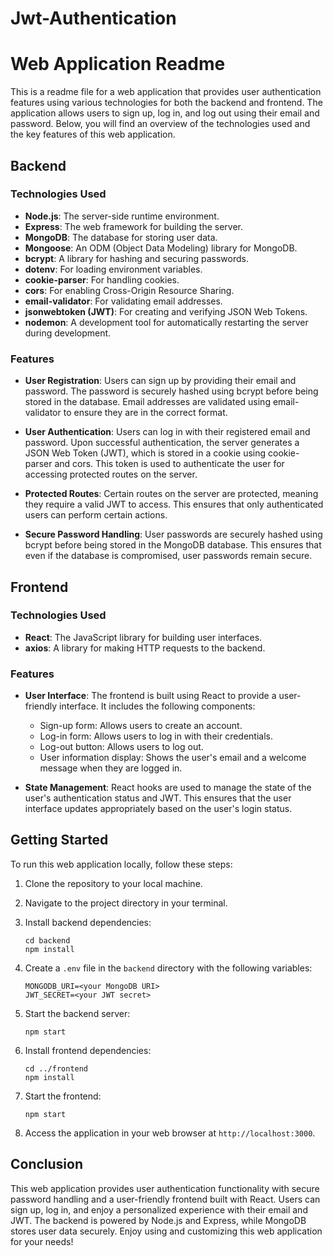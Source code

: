 # Jwt-Authentication

# Web Application Readme

This is a readme file for a web application that provides user authentication features using various technologies for both the backend and frontend. The application allows users to sign up, log in, and log out using their email and password. Below, you will find an overview of the technologies used and the key features of this web application.

## Backend

### Technologies Used

- **Node.js**: The server-side runtime environment.
- **Express**: The web framework for building the server.
- **MongoDB**: The database for storing user data.
- **Mongoose**: An ODM (Object Data Modeling) library for MongoDB.
- **bcrypt**: A library for hashing and securing passwords.
- **dotenv**: For loading environment variables.
- **cookie-parser**: For handling cookies.
- **cors**: For enabling Cross-Origin Resource Sharing.
- **email-validator**: For validating email addresses.
- **jsonwebtoken (JWT)**: For creating and verifying JSON Web Tokens.
- **nodemon**: A development tool for automatically restarting the server during development.

### Features

- **User Registration**: Users can sign up by providing their email and password. The password is securely hashed using bcrypt before being stored in the database. Email addresses are validated using email-validator to ensure they are in the correct format.

- **User Authentication**: Users can log in with their registered email and password. Upon successful authentication, the server generates a JSON Web Token (JWT), which is stored in a cookie using cookie-parser and cors. This token is used to authenticate the user for accessing protected routes on the server.

- **Protected Routes**: Certain routes on the server are protected, meaning they require a valid JWT to access. This ensures that only authenticated users can perform certain actions.

- **Secure Password Handling**: User passwords are securely hashed using bcrypt before being stored in the MongoDB database. This ensures that even if the database is compromised, user passwords remain secure.

## Frontend

### Technologies Used

- **React**: The JavaScript library for building user interfaces.
- **axios**: A library for making HTTP requests to the backend.

### Features

- **User Interface**: The frontend is built using React to provide a user-friendly interface. It includes the following components:
  - Sign-up form: Allows users to create an account.
  - Log-in form: Allows users to log in with their credentials.
  - Log-out button: Allows users to log out.
  - User information display: Shows the user's email and a welcome message when they are logged in.

- **State Management**: React hooks are used to manage the state of the user's authentication status and JWT. This ensures that the user interface updates appropriately based on the user's login status.

## Getting Started

To run this web application locally, follow these steps:

1. Clone the repository to your local machine.

2. Navigate to the project directory in your terminal.

3. Install backend dependencies:
   ```
   cd backend
   npm install
   ```

4. Create a `.env` file in the `backend` directory with the following variables:
   ```
   MONGODB_URI=<your MongoDB URI>
   JWT_SECRET=<your JWT secret>
   ```

5. Start the backend server:
   ```
   npm start
   ```

6. Install frontend dependencies:
   ```
   cd ../frontend
   npm install
   ```

7. Start the frontend:
   ```
   npm start
   ```

8. Access the application in your web browser at `http://localhost:3000`.


## Conclusion

This web application provides user authentication functionality with secure password handling and a user-friendly frontend built with React. Users can sign up, log in, and enjoy a personalized experience with their email and JWT. The backend is powered by Node.js and Express, while MongoDB stores user data securely. Enjoy using and customizing this web application for your needs!

